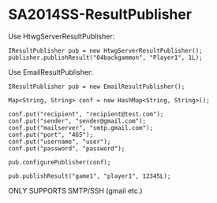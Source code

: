 SA2014SS-ResultPublisher
========================

Use HtwgServerResultPublisher:

	IResultPublisher pub = new HtwgServerResultPublisher();
	publisher.publishResult("04backgammon", "Player1", 1L);


Use EmailResultPublisher:

	IResultPublisher pub = new EmailResultPublisher();
	
	Map<String, String> conf = new HashMap<String, String>();
	
	conf.put("recipient", "recipient@test.com");
	conf.put("sender", "sender@gmail.com");
	conf.put("mailserver", "smtp.gmail.com");
	conf.put("port", "465");
	conf.put("username", "user");
	conf.put("password", "password");
	
	pub.configurePublisher(conf);
	
	pub.publishResult("game1", "player1", 12345L);
		
ONLY SUPPORTS SMTP/SSH (gmail etc.)
